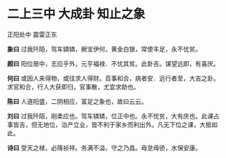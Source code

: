 # 二上三中 大成卦 知止之象

正阳处中 震雷正东

**象曰** 过我阡陌，驾车辚辚，厥宝伊何，黄金白银，常使丰足，永不忧贫。

**颜曰** 阳位居中，志应乎外，元亨福禄．不忧其贫。此卦吉。谋望远即，有喜庆。

**何曰** 或因人来得物，或往求人得财。百事和合，病者安．远行者至，大吉之卦。求官和合，行人大获即归，官事散，尤宜求助也。

**陈曰** 人道阳盛，二阴相应，富足之象也，故曰云云。

**刘曰** 过我阡陌，刚柔应也。驾车辚辚，位正中也。永不忧贫，大有庆也。此课占事皆吉，但无地位，治产立业，皆不利于家乡而利出外。凡无下位之课，大抵如此。

**诗曰** 受天之禄，必降祯祥。务满不溢，守之乃昌。毋怠毋骄，水保安康。
